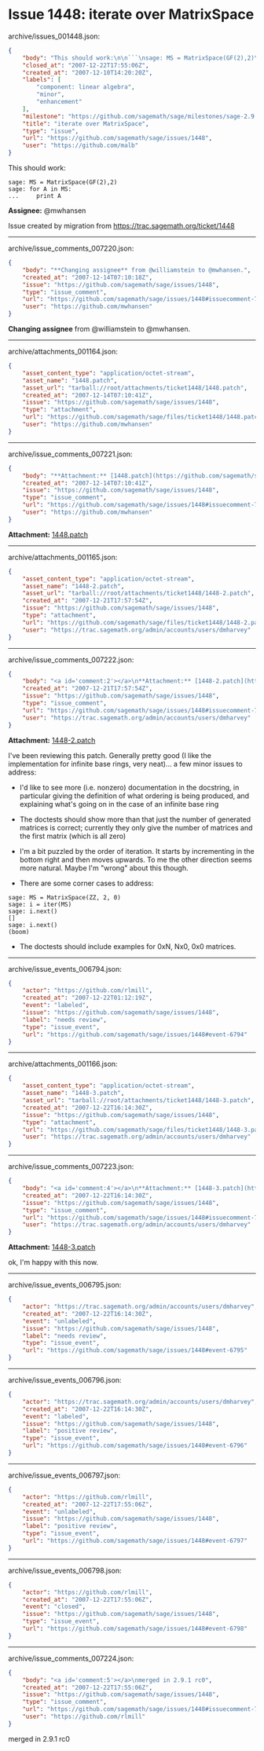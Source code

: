 # Issue 1448: iterate over MatrixSpace

archive/issues_001448.json:
```json
{
    "body": "This should work:\n\n```\nsage: MS = MatrixSpace(GF(2),2)\nsage: for A in MS:\n...     print A\n```\n\n**Assignee:** @mwhansen\n\nIssue created by migration from https://trac.sagemath.org/ticket/1448\n\n",
    "closed_at": "2007-12-22T17:55:06Z",
    "created_at": "2007-12-10T14:20:20Z",
    "labels": [
        "component: linear algebra",
        "minor",
        "enhancement"
    ],
    "milestone": "https://github.com/sagemath/sage/milestones/sage-2.9.1",
    "title": "iterate over MatrixSpace",
    "type": "issue",
    "url": "https://github.com/sagemath/sage/issues/1448",
    "user": "https://github.com/malb"
}
```
This should work:

```
sage: MS = MatrixSpace(GF(2),2)
sage: for A in MS:
...     print A
```

**Assignee:** @mwhansen

Issue created by migration from https://trac.sagemath.org/ticket/1448





---

archive/issue_comments_007220.json:
```json
{
    "body": "**Changing assignee** from @williamstein to @mwhansen.",
    "created_at": "2007-12-14T07:10:18Z",
    "issue": "https://github.com/sagemath/sage/issues/1448",
    "type": "issue_comment",
    "url": "https://github.com/sagemath/sage/issues/1448#issuecomment-7220",
    "user": "https://github.com/mwhansen"
}
```

**Changing assignee** from @williamstein to @mwhansen.



---

archive/attachments_001164.json:
```json
{
    "asset_content_type": "application/octet-stream",
    "asset_name": "1448.patch",
    "asset_url": "tarball://root/attachments/ticket1448/1448.patch",
    "created_at": "2007-12-14T07:10:41Z",
    "issue": "https://github.com/sagemath/sage/issues/1448",
    "type": "attachment",
    "url": "https://github.com/sagemath/sage/files/ticket1448/1448.patch",
    "user": "https://github.com/mwhansen"
}
```



---

archive/issue_comments_007221.json:
```json
{
    "body": "**Attachment:** [1448.patch](https://github.com/sagemath/sage/files/ticket1448/1448.patch)",
    "created_at": "2007-12-14T07:10:41Z",
    "issue": "https://github.com/sagemath/sage/issues/1448",
    "type": "issue_comment",
    "url": "https://github.com/sagemath/sage/issues/1448#issuecomment-7221",
    "user": "https://github.com/mwhansen"
}
```

**Attachment:** [1448.patch](https://github.com/sagemath/sage/files/ticket1448/1448.patch)



---

archive/attachments_001165.json:
```json
{
    "asset_content_type": "application/octet-stream",
    "asset_name": "1448-2.patch",
    "asset_url": "tarball://root/attachments/ticket1448/1448-2.patch",
    "created_at": "2007-12-21T17:57:54Z",
    "issue": "https://github.com/sagemath/sage/issues/1448",
    "type": "attachment",
    "url": "https://github.com/sagemath/sage/files/ticket1448/1448-2.patch",
    "user": "https://trac.sagemath.org/admin/accounts/users/dmharvey"
}
```



---

archive/issue_comments_007222.json:
```json
{
    "body": "<a id='comment:2'></a>\n**Attachment:** [1448-2.patch](https://github.com/sagemath/sage/files/ticket1448/1448-2.patch)\n\nI've been reviewing this patch. Generally pretty good (I like the implementation for infinite base rings, very neat)... a few minor issues to address:\n\n* I'd like to see more (i.e. nonzero) documentation in the docstring, in particular giving the definition of what ordering is being produced, and explaining what's going on in the case of an infinite base ring\n\n* The doctests should show more than that just the number of generated matrices is correct; currently they only give the number of matrices and the first matrix (which is all zero)\n\n* I'm a bit puzzled by the order of iteration. It starts by incrementing in the bottom right and then moves upwards. To me the other direction seems more natural. Maybe I'm \"wrong\" about this though.\n\n* There are some corner cases to address:\n\n```\nsage: MS = MatrixSpace(ZZ, 2, 0)\nsage: i = iter(MS)\nsage: i.next()\n[]\nsage: i.next()\n(boom)\n```\n\n* The doctests should include examples for 0xN, Nx0, 0x0 matrices.",
    "created_at": "2007-12-21T17:57:54Z",
    "issue": "https://github.com/sagemath/sage/issues/1448",
    "type": "issue_comment",
    "url": "https://github.com/sagemath/sage/issues/1448#issuecomment-7222",
    "user": "https://trac.sagemath.org/admin/accounts/users/dmharvey"
}
```

<a id='comment:2'></a>
**Attachment:** [1448-2.patch](https://github.com/sagemath/sage/files/ticket1448/1448-2.patch)

I've been reviewing this patch. Generally pretty good (I like the implementation for infinite base rings, very neat)... a few minor issues to address:

* I'd like to see more (i.e. nonzero) documentation in the docstring, in particular giving the definition of what ordering is being produced, and explaining what's going on in the case of an infinite base ring

* The doctests should show more than that just the number of generated matrices is correct; currently they only give the number of matrices and the first matrix (which is all zero)

* I'm a bit puzzled by the order of iteration. It starts by incrementing in the bottom right and then moves upwards. To me the other direction seems more natural. Maybe I'm "wrong" about this though.

* There are some corner cases to address:

```
sage: MS = MatrixSpace(ZZ, 2, 0)
sage: i = iter(MS)
sage: i.next()
[]
sage: i.next()
(boom)
```

* The doctests should include examples for 0xN, Nx0, 0x0 matrices.



---

archive/issue_events_006794.json:
```json
{
    "actor": "https://github.com/rlmill",
    "created_at": "2007-12-22T01:12:19Z",
    "event": "labeled",
    "issue": "https://github.com/sagemath/sage/issues/1448",
    "label": "needs review",
    "type": "issue_event",
    "url": "https://github.com/sagemath/sage/issues/1448#event-6794"
}
```



---

archive/attachments_001166.json:
```json
{
    "asset_content_type": "application/octet-stream",
    "asset_name": "1448-3.patch",
    "asset_url": "tarball://root/attachments/ticket1448/1448-3.patch",
    "created_at": "2007-12-22T16:14:30Z",
    "issue": "https://github.com/sagemath/sage/issues/1448",
    "type": "attachment",
    "url": "https://github.com/sagemath/sage/files/ticket1448/1448-3.patch",
    "user": "https://trac.sagemath.org/admin/accounts/users/dmharvey"
}
```



---

archive/issue_comments_007223.json:
```json
{
    "body": "<a id='comment:4'></a>\n**Attachment:** [1448-3.patch](https://github.com/sagemath/sage/files/ticket1448/1448-3.patch)\n\nok, I'm happy with this now.",
    "created_at": "2007-12-22T16:14:30Z",
    "issue": "https://github.com/sagemath/sage/issues/1448",
    "type": "issue_comment",
    "url": "https://github.com/sagemath/sage/issues/1448#issuecomment-7223",
    "user": "https://trac.sagemath.org/admin/accounts/users/dmharvey"
}
```

<a id='comment:4'></a>
**Attachment:** [1448-3.patch](https://github.com/sagemath/sage/files/ticket1448/1448-3.patch)

ok, I'm happy with this now.



---

archive/issue_events_006795.json:
```json
{
    "actor": "https://trac.sagemath.org/admin/accounts/users/dmharvey",
    "created_at": "2007-12-22T16:14:30Z",
    "event": "unlabeled",
    "issue": "https://github.com/sagemath/sage/issues/1448",
    "label": "needs review",
    "type": "issue_event",
    "url": "https://github.com/sagemath/sage/issues/1448#event-6795"
}
```



---

archive/issue_events_006796.json:
```json
{
    "actor": "https://trac.sagemath.org/admin/accounts/users/dmharvey",
    "created_at": "2007-12-22T16:14:30Z",
    "event": "labeled",
    "issue": "https://github.com/sagemath/sage/issues/1448",
    "label": "positive review",
    "type": "issue_event",
    "url": "https://github.com/sagemath/sage/issues/1448#event-6796"
}
```



---

archive/issue_events_006797.json:
```json
{
    "actor": "https://github.com/rlmill",
    "created_at": "2007-12-22T17:55:06Z",
    "event": "unlabeled",
    "issue": "https://github.com/sagemath/sage/issues/1448",
    "label": "positive review",
    "type": "issue_event",
    "url": "https://github.com/sagemath/sage/issues/1448#event-6797"
}
```



---

archive/issue_events_006798.json:
```json
{
    "actor": "https://github.com/rlmill",
    "created_at": "2007-12-22T17:55:06Z",
    "event": "closed",
    "issue": "https://github.com/sagemath/sage/issues/1448",
    "type": "issue_event",
    "url": "https://github.com/sagemath/sage/issues/1448#event-6798"
}
```



---

archive/issue_comments_007224.json:
```json
{
    "body": "<a id='comment:5'></a>\nmerged in 2.9.1 rc0",
    "created_at": "2007-12-22T17:55:06Z",
    "issue": "https://github.com/sagemath/sage/issues/1448",
    "type": "issue_comment",
    "url": "https://github.com/sagemath/sage/issues/1448#issuecomment-7224",
    "user": "https://github.com/rlmill"
}
```

<a id='comment:5'></a>
merged in 2.9.1 rc0
